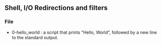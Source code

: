 ## Shell, I/O Redirections and filters
### File
* 0-hello_world : a script that prints “Hello, World”, followed by a new line to the standard output.